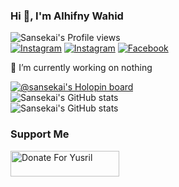 ### Hi 👋, I'm Alhifny Wahid

![Sansekai's Profile views](https://komarev.com/ghpvc/?username=sansekai&style=flat&color=blueviolet)<br>
<a href="https://instagram.com/yusril.id_"><img src="https://img.shields.io/badge/Instagram-%23E4405F.svg?&style=flat&logo=instagram&logoColor=white" alt="Instagram"></a>
<a href="https://nikkixploit.blogspot.com/"><img src="https://img.shields.io/badge/Blog-FF8800.svg?&style=flat&logo=blogger&logoColor=white" alt="Instagram"></a>
<a href="https://facebook.com/nikkixploit"><img src="https://img.shields.io/badge/Facebook-%231877F2.svg?&style=flat&logo=facebook&logoColor=white" alt="Facebook"></a>

🔭 I’m currently working on nothing

[![@sansekai's Holopin board](https://holopin.me/sansekai)](https://holopin.io/@sansekai)<br>
![Sansekai's GitHub stats](https://github-readme-stats.vercel.app/api?username=sansekai&show_icons=true&theme=tokyonight)<br>
![Sansekai's GitHub stats](https://github-readme-stats.vercel.app/api/top-langs/?username=sansekai&theme=tokyonight&hide_border=false&layout=compact)

### Support Me
<a href="https://saweria.co/Sansekai" target="_blank"><img src="https://user-images.githubusercontent.com/26188697/180601310-e82c63e4-412b-4c36-b7b5-7ba713c80380.png" alt="Donate For Yusril" height="41" width="174"></a>
